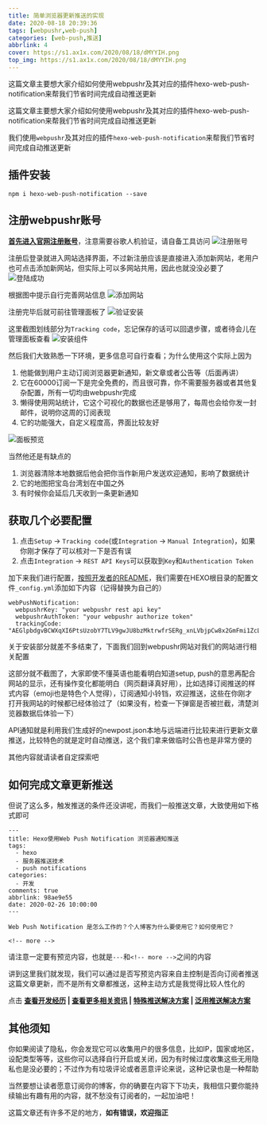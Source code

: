 ```yaml
---
title: 简单浏览器更新推送的实现
date: 2020-08-18 20:39:36
tags: [webpushr,web-push]
categories: [web-push,推送]
abbrlink: 4
cover: https://s1.ax1x.com/2020/08/18/dMYYIH.png
top_img: https://s1.ax1x.com/2020/08/18/dMYYIH.png
---
```


这篇文章主要想大家介绍如何使用webpushr及其对应的插件hexo-web-push-notification来帮我们节省时间完成自动推送更新

<!-- more -->

这篇文章主要想大家介绍如何使用webpushr及其对应的插件hexo-web-push-notification来帮我们节省时间完成自动推送更新

我们使用`webpushr`及其对应的插件`hexo-web-push-notification`来帮我们节省时间完成自动推送更新

## 插件安装

```
npm i hexo-web-push-notification --save
```
## 注册webpushr账号

**[首先进入官网注册账号](https://app.webpushr.com/)**，注意需要谷歌人机验证，请自备工具访问
![注册账号](https://s1.ax1x.com/2020/08/18/dMASZ8.png)

注册后登录就进入网站选择界面，不过新注册应该是直接进入添加新网站，老用户也可点击添加新网站，但实际上可以多网站共用，因此也就没没必要了
![登陆成功](https://s1.ax1x.com/2020/08/18/dMkxqf.png)

根据图中提示自行完善网站信息
![添加网站](https://s1.ax1x.com/2020/08/18/dMkOxI.png)

注册完毕后就可前往管理面板了
![验证安装](https://s1.ax1x.com/2020/08/18/dMkjMt.png)

这里截图划线部分为`Tracking code`，忘记保存的话可以回退步骤，或者待会儿在管理面板查看
![安装组件](https://s1.ax1x.com/2020/08/18/dMkvsP.png)

然后我们大致熟悉一下环境，更多信息可自行查看；为什么使用这个实际上因为
1. 他能做到用户主动订阅浏览器更新通知，新文章或者公告等（后面再讲）
2. 它在60000订阅一下是完全免费的，而且很可靠，你不需要服务器或者其他复杂配置，所有一切均由webpushr完成
3. 懒得使用网站统计，它这个可视化的数据也还是够用了，每周也会给你发一封邮件，说明你这周的订阅表现
4. 它的功能强大，自定义程度高，界面比较友好

![面板预览](https://s1.ax1x.com/2020/08/18/dMApdS.png)

当然他还是有缺点的
1. 浏览器清除本地数据后他会把你当作新用户发送欢迎通知，影响了数据统计
2. 它的地图把宝岛台湾划在中国之外
3. 有时候你会延后几天收到一条更新通知

## 获取几个必要配置

1. 点击`Setup` -> `Tracking code`(或`Integration` -> `Manual Integration`)，如果你刚才保存了可以核对一下是否有误
2. 点击`Integration` -> `REST API Keys`可以获取到`Key`和`Authentication Token`

加下来我们进行配置，[按照开发者的README](https://github.com/glazec/hexo-web-push-notification)，我们需要在HEXO根目录的配置文件`_config.yml`添加如下内容（记得替换为自己的）

```
webPushNotification:
  webpushrKey: "your webpushr rest api key"
  webpushrAuthToken: "your webpushr authorize token"
  trackingCode: "AEGlpbdgvBCWXqXI6PtsUzobY7TLV9gwJU8bzMktrwfrSERg_xnLVbjpCw8x2GmFmi1ZcLTz0ni6OnX5MAwoM88"
```

关于安装部分就差不多结束了，下面我们回到webpushr网站对我们的网站进行相关配置

这部分就不截图了，大家即使不懂英语也能看明白知道setup, push的意思再配合网站的显示，还有操作变化都能明白（网页翻译真好用），比如选择订阅推送的样式内容（emoji也是特色个人觉得），订阅通知小铃铛，欢迎推送，这些在你刚才打开我网站的时候都已经体验过了（如果没有，检查一下弹窗是否被拦截，清楚浏览器数据后体验一下）

API通知就是利用我们生成好的newpost.json本地与远端进行比较来进行更新文章推送，比较特色的就是定时自动推送，这个我们拿来做临时公告也是非常方便的

其他内容就请读者自定探索吧

## 如何完成文章更新推送

但说了这么多，触发推送的条件还没讲呢，而我们一般推送文章，大致使用如下格式即可
```
---
title: Hexo使用Web Push Notification 浏览器通知推送
tags:
  - hexo
  - 服务器推送技术
  - push notifications
categories:
  - 开发
comments: true
abbrlink: 98ae9e55
date: 2020-02-26 10:00:00
---

Web Push Notification 是怎么工作的？个人博客为什么要使用它？如何使用它？

<!-- more -->
```
请注意一定要有预览内容，也就是`---`和`<!-- more -->`之间的内容

讲到这里我们就发现，我们可以通过是否写预览内容来自主控制是否向订阅者推送这篇文章更新，而不是所有文章都推送，这种主动方式是我觉得比较人性化的

点击 **[查看开发经历](https://www.inevitable.tech/posts/a1b574bb/) | [查看更多相关资讯](https://www.inevitable.tech/posts/98ae9e55/) | [特殊推送解决方案](https://www.inevitable.tech/posts/afd56cf2/) | [泛用推送解决方案](https://www.inevitable.tech/posts/a1b574bb/)**

##  其他须知

你如果阅读了隐私，你会发现它可以收集用户的很多信息，比如IP，国家或地区，设配类型等等，这些你可以选择自行开启或关闭，因为有时候过度收集这些无用隐私也是没必要的；不过作为有垃圾评论或者恶意评论来说，这种记录也是一种帮助

当然要想让读者愿意订阅你的博客，你的确要在内容下下功夫，我相信只要你能持续输出有趣有用的内容，就不愁没有订阅者的，一起加油吧！

这篇文章还有许多不足的地方，**如有错误，欢迎指正**